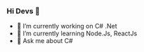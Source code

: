 ### Hi Devs 👋

- 🔭 I’m currently working on C# .Net
- 🌱 I’m currently learning Node.Js, ReactJs
- 💬 Ask me about C#


<!--
**bjsavino/bjsavino** is a ✨ _special_ ✨ repository because its `README.md` (this file) appears on your GitHub profile.

Here are some ideas to get you started:

- 🔭 I’m currently working on ...
- 🌱 I’m currently learning ...
- 👯 I’m looking to collaborate on ...
- 🤔 I’m looking for help with ...
- 💬 Ask me about ...
- 📫 How to reach me: ...
- 😄 Pronouns: ...
- ⚡ Fun fact: ...
-->
